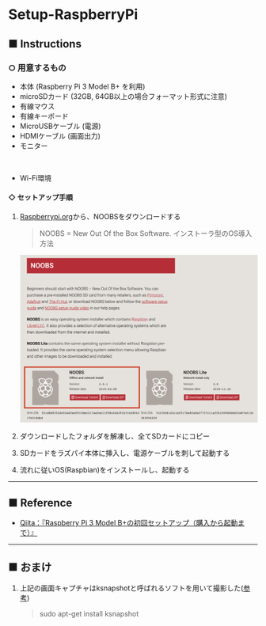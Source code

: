 # Setup-RaspberryPi
## ■ Instructions
### ○ 用意するもの
- 本体 (Raspberry Pi 3 Model B+ を利用)
- microSDカード (32GB, 64GB以上の場合フォーマット形式に注意)
- 有線マウス
- 有線キーボード
- MicroUSBケーブル (電源)
- HDMIケーブル (画面出力)
- モニター
<br>

- Wi-Fi環境

#### ◇ セットアップ手順
1. [Raspberrypi.org](https://www.raspberrypi.org/downloads/noobs/)から、NOOBSをダウンロードする
    > NOOBS = New Out Of the Box Software. インストーラ型のOS導入方法

    <img src="https://github.com/himiyo3in/TIL/blob/master/RaspberryPi/Image/img01.png" width="500px">

2. ダウンロードしたフォルダを解凍し、全てSDカードにコピー
3. SDカードをラズパイ本体に挿入し、電源ケーブルを刺して起動する
4. 流れに従いOS(Raspbian)をインストールし、起動する

---

## ■ Reference
- [Qiita：『Raspberry Pi 3 Model B+の初回セットアップ（購入から起動まで）』](https://qiita.com/Higemal/items/c817b96c3806f23b35f6)

---

## ■ おまけ
1. 上記の画面キャプチャはksnapshotと呼ばれるソフトを用いて撮影した([参考](https://arakoki70.com/?p=807))
    > sudo apt-get install ksnapshot